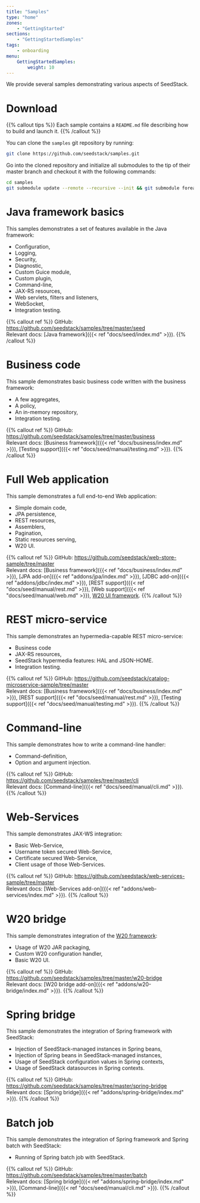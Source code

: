 ```yaml
---
title: "Samples"
type: "home"
zones:
    - "GettingStarted"
sections:
    - "GettingStartedSamples"
tags:
    - onboarding
menu:
    GettingStartedSamples:
        weight: 10
---
```


We provide several samples demonstrating various aspects of SeedStack. 
<!--more-->

# Download

{{% callout tips %}}
Each sample contains a `README.md` file describing how to build and launch it. 
{{% /callout %}} 

You can clone the `samples` git repository by running:
 
```sh
git clone https://github.com/seedstack/samples.git
```

Go into the cloned repository and initialize all submodules to the tip of their master branch and checkout it with the following commands:

```sh
cd samples
git submodule update --remote --recursive --init && git submodule foreach --recursive git checkout master
```

# Java framework basics

This samples demonstrates a set of features available in the Java framework:
  
* Configuration,
* Logging,
* Security,
* Diagnostic,
* Custom Guice module,
* Custom plugin,
* Command-line,
* JAX-RS resources,
* Web servlets, filters and listeners,
* WebSocket,
* Integration testing.

{{% callout ref %}}
GitHub: https://github.com/seedstack/samples/tree/master/seed
<br>Relevant docs: [Java framework]({{< ref "docs/seed/index.md" >}}).
{{% /callout %}}

# Business code

This sample demonstrates basic business code written with the business framework:

* A few aggregates,
* A policy,
* An in-memory repository,
* Integration testing.

{{% callout ref %}}
GitHub: https://github.com/seedstack/samples/tree/master/business
<br>Relevant docs: [Business framework]({{< ref "docs/business/index.md" >}}), [Testing support]({{< ref "docs/seed/manual/testing.md" >}}).
{{% /callout %}}

# Full Web application

This sample demonstrates a full end-to-end Web application:

* Simple domain code,
* JPA persistence,
* REST resources,
* Assemblers,
* Pagination,
* Static resources serving,
* W20 UI.

{{% callout ref %}}
GitHub: https://github.com/seedstack/web-store-sample/tree/master
<br>Relevant docs: [Business framework]({{< ref "docs/business/index.md" >}}), [JPA add-on]({{< ref "addons/jpa/index.md" >}}),
[JDBC add-on]({{< ref "addons/jdbc/index.md" >}}), [REST support]({{< ref "docs/seed/manual/rest.md" >}}),
[Web support]({{< ref "docs/seed/manual/web.md" >}}), [W20 UI framework](//w20-framework.github.io).
{{% /callout %}}

# REST micro-service

This sample demonstrates an hypermedia-capable REST micro-service:

* Business code
* JAX-RS resources,
* SeedStack hypermedia features: HAL and JSON-HOME.
* Integration testing.

{{% callout ref %}}
GitHub: https://github.com/seedstack/catalog-microservice-sample/tree/master
<br>Relevant docs: [Business framework]({{< ref "docs/business/index.md" >}}), [REST support]({{< ref "docs/seed/manual/rest.md" >}}),
[Testing support]({{< ref "docs/seed/manual/testing.md" >}}).
{{% /callout %}}

# Command-line

This sample demonstrates how to write a command-line handler:

* Command-definition,
* Option and argument injection.

{{% callout ref %}}
GitHub: https://github.com/seedstack/samples/tree/master/cli
<br>Relevant docs: [Command-line]({{< ref "docs/seed/manual/cli.md" >}}).
{{% /callout %}}

# Web-Services

This sample demonstrates JAX-WS integration:

* Basic Web-Service,
* Username token secured Web-Service,
* Certificate secured Web-Service,
* Client usage of those Web-Services.
 
{{% callout ref %}}
GitHub: https://github.com/seedstack/web-services-sample/tree/master
<br>Relevant docs: [Web-Services add-on]({{< ref "addons/web-services/index.md" >}}).
{{% /callout %}}

# W20 bridge

This sample demonstrates integration of the [W20 framework](//w20-framework.github.io):
 
* Usage of W20 JAR packaging,
* Custom W20 configuration handler,
* Basic W20 UI.

{{% callout ref %}}
GitHub: https://github.com/seedstack/samples/tree/master/w20-bridge
<br>Relevant docs: [W20 bridge add-on]({{< ref "addons/w20-bridge/index.md" >}}).
{{% /callout %}}

# Spring bridge

This sample demonstrates the integration of Spring framework with SeedStack:

* Injection of SeedStack-managed instances in Spring beans,
* Injection of Spring beans in SeedStack-managed instances,
* Usage of SeedStack configuration values in Spring contexts,
* Usage of SeedStack datasources in Spring contexts.

{{% callout ref %}}
GitHub: https://github.com/seedstack/samples/tree/master/spring-bridge
<br>Relevant docs: [Spring bridge]({{< ref "addons/spring-bridge/index.md" >}}).
{{% /callout %}}

# Batch job

This sample demonstrates the integration of Spring framework and Spring batch with SeedStack:

* Running of Spring batch job with SeedStack.

{{% callout ref %}}
GitHub: https://github.com/seedstack/samples/tree/master/batch
<br>Relevant docs: [Spring bridge]({{< ref "addons/spring-bridge/index.md" >}}), [Command-line]({{< ref "docs/seed/manual/cli.md" >}}).
{{% /callout %}}
